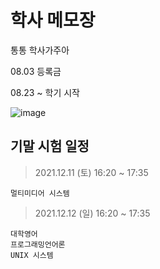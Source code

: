 # 학사 메모장
통통
학사가주아

08.03 등록금

08.23 ~ 학기 시작


![image](https://user-images.githubusercontent.com/17442343/128336375-57b07ce3-ebd3-49d6-9e40-8cd8d61bfbe7.png)

## 기말 시험 일정
> 2021.12.11 (토) 16:20 ~ 17:35
```
멀티미디어 시스템
```

> 2021.12.12 (일) 16:20 ~ 17:35
```
대학영어
프로그래밍언어론
UNIX 시스템
```
